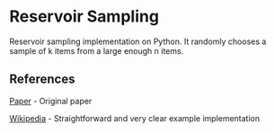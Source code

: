 # Reservoir Sampling

Reservoir sampling implementation on Python. It randomly chooses a sample of k items from a large enough n items.

## References

[Paper](http://www.cs.umd.edu/~samir/498/vitter.pdf) - Original paper

[Wikipedia](https://en.wikipedia.org/wiki/Reservoir_sampling#Example_implementation) - Straightforward and very clear example implementation

